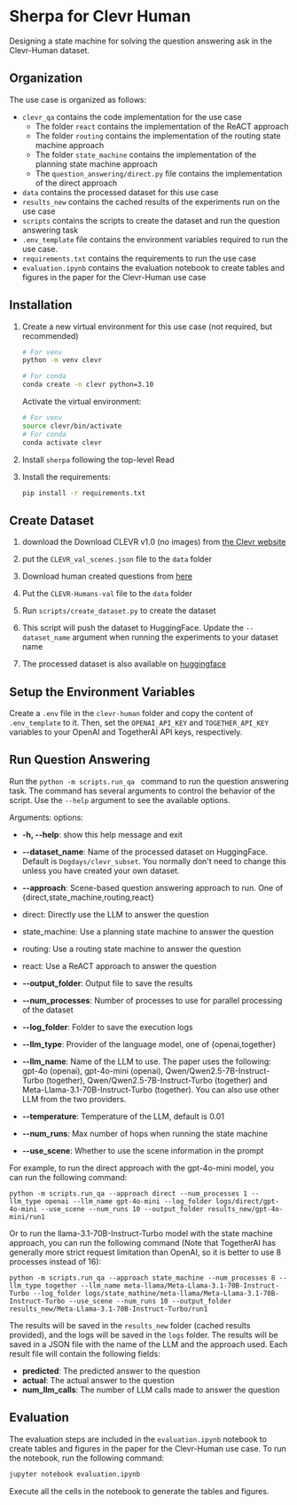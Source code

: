 # Sherpa for Clevr Human

Designing a state machine for solving the question answering ask in the Clevr-Human dataset.

## Organization
The use case is organized as follows:
* `clevr_qa` contains the code implementation for the use case
   * The folder `react` contains the implementation of the ReACT approach
   * The folder `routing` contains the implementation of the routing state machine approach
   * The folder `state_machine` contains the implementation of the planning state machine approach
   * The `question_answering/direct.py` file contains the implementation of the direct approach
* `data` contains the processed dataset for this use case
* `results_new` contains the cached results of the experiments run on the use case
* `scripts` contains the scripts to create the dataset and run the question answering task
* `.env_template` file contains the environment variables required to run the use case.
* `requirements.txt` contains the requirements to run the use case
* `evaluation.ipynb` contains the evaluation notebook to create tables and figures in the paper for the Clevr-Human use case

## Installation

1. Create a new virtual environment for this use case (not required, but recommended)

   ```bash
   # For venv
   python -m venv clevr

   # For conda
   conda create -n clevr python=3.10
   ```

   Activate the virtual environment:

   ```bash
   # For venv
   source clevr/bin/activate
   # For conda
   conda activate clevr
   ```

2. Install `sherpa` following the top-level Read
3. Install the requirements:
   ```bash
   pip install -r requirements.txt
   ```

## Create Dataset

1. download the Download CLEVR v1.0 (no images) from [the Clevr website](https://cs.stanford.edu/people/jcjohns/clevr/)
2. put the `CLEVR_val_scenes.json` file to the `data` folder
3. Download human created questions from [here](https://cs.stanford.edu/people/jcjohns/iep/)
4. Put the `CLEVR-Humans-val` file to the `data` folder
5. Run `scripts/create_dataset.py` to create the dataset
6. This script will push the dataset to HuggingFace. Update the `--dataset_name` argument when running the experiments to your dataset name

7. The processed dataset is also available on [huggingface](https://huggingface.co/datasets/Dogdays/clevr_subset)

## Setup the Environment Variables
Create a `.env` file in the `clevr-human` folder and copy the content of `.env_template` to it. Then, set the `OPENAI_API_KEY` and `TOGETHER_API_KEY` variables to your OpenAI and TogetherAI API keys, respectively.

## Run Question Answering

Run the `python -m scripts.run_qa ` command to run the question answering task. The command has several arguments to control the behavior of the script. Use the `--help` argument to see the available options.

Arguments:
options:

  * **-h, --help**: show this help message and exit
  * **--dataset_name**: Name of the processed dataset on HuggingFace. Default is `Dogdays/clevr_subset`. You normally don't need to change this unless you have created your own dataset.
  * **--approach**: Scene-based question answering approach to run. One of {direct,state_machine,routing,react}           
   * direct: Directly use the LLM to answer the question
   * state_machine: Use a planning state machine to answer the question
   * routing: Use a routing state machine to answer the question
   * react: Use a ReACT approach to answer the question
  * **--output_folder**: Output file to save the results
  * **--num_processes**: Number of processes to use for parallel processing of the dataset
  * **--log_folder**: Folder to save the execution logs
  * **--llm_type**: Provider of the language model, one of {openai,together}
                        
  * **--llm_name**: Name of the LLM to use. The paper uses the following: gpt-4o (openai), gpt-4o-mini (openai), Qwen/Qwen2.5-7B-Instruct-Turbo (together), Qwen/Qwen2.5-7B-Instruct-Turbo (together) and Meta-Llama-3.1-70B-Instruct-Turbo (together). You can also use other LLM from the two providers. 
  * **--temperature**: Temperature of the LLM, default is 0.01
  * **--num_runs**: Max number of hops when running the state machine
  * **--use_scene**: Whether to use the scene information in the prompt

For example, to run the direct approach with the gpt-4o-mini model, you can run the following command:

```
python -m scripts.run_qa --approach direct --num_processes 1 --llm_type openai --llm_name gpt-4o-mini --log_folder logs/direct/gpt-4o-mini --use_scene --num_runs 10 --output_folder results_new/gpt-4o-mini/run1
```

Or to run the llama-3.1-70B-Instruct-Turbo model with the state machine approach, you can run the following command (Note that TogetherAI has generally more strict request limitation than OpenAI, so it is better to use 8 processes instead of 16):

```
python -m scripts.run_qa --approach state_machine --num_processes 8 --llm_type together --llm_name meta-llama/Meta-Llama-3.1-70B-Instruct-Turbo --log_folder logs/state_mathine/meta-llama/Meta-Llama-3.1-70B-Instruct-Turbo --use_scene --num_runs 10 --output_folder results_new/Meta-Llama-3.1-70B-Instruct-Turbo/run1
```

The results will be saved in the `results_new` folder (cached results provided), and the logs will be saved in the `logs` folder. The results will be saved in a JSON file with the name of the LLM and the approach used. Each result file will contain the following fields:
* **predicted**: The predicted answer to the question
* **actual**: The actual answer to the question
* **num_llm_calls**: The number of LLM calls made to answer the question

## Evaluation
The evaluation steps are included in the `evaluation.ipynb` notebook to create tables and figures in the paper for the Clevr-Human use case. To run the notebook, run the following command:

```bash
jupyter notebook evaluation.ipynb
```

Execute all the cells in the notebook to generate the tables and figures. 